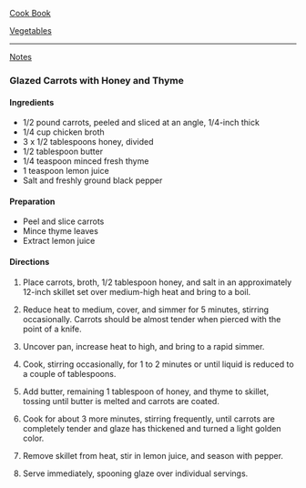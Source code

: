 [Cook Book](https://github.com/vmsmith/CookBook/blob/master/README.md)  

[Vegetables](https://github.com/vmsmith/CookBook/blob/master/vegetables.md)  

-----  

[Notes](https://github.com/vmsmith/CookBook/blob/master/notes.md)

### Glazed Carrots with Honey and Thyme

#### Ingredients

* 1/2 pound carrots, peeled and sliced at an angle, 1/4-inch thick  
* 1/4 cup chicken broth  
* 3 x 1/2 tablespoons honey, divided  
* 1/2 tablespoon butter  
* 1/4 teaspoon minced fresh thyme  
* 1 teaspoon lemon juice  
* Salt and freshly ground black pepper  

#### Preparation  

* Peel and slice carrots  
* Mince thyme leaves  
* Extract lemon juice

#### Directions

1. Place carrots, broth, 1/2 tablespoon honey, and salt in an approximately 12-inch skillet set over medium-high heat and bring to a boil. 

2. Reduce heat to medium, cover, and simmer for 5 minutes, stirring occasionally. Carrots should be almost tender when pierced with the point of a knife.  

3. Uncover pan, increase heat to high, and bring to a rapid simmer.  

4. Cook, stirring occasionally, for 1 to 2 minutes or until liquid is reduced to a couple of tablespoons.  

5. Add butter, remaining 1 tablespoon of honey, and thyme to skillet, tossing until butter is melted and carrots are coated.  

6. Cook for about 3 more minutes, stirring frequently, until carrots are completely tender and glaze has thickened and turned a light golden color.

7. Remove skillet from heat, stir in lemon juice, and season with pepper. 

8. Serve immediately, spooning glaze over individual servings.
